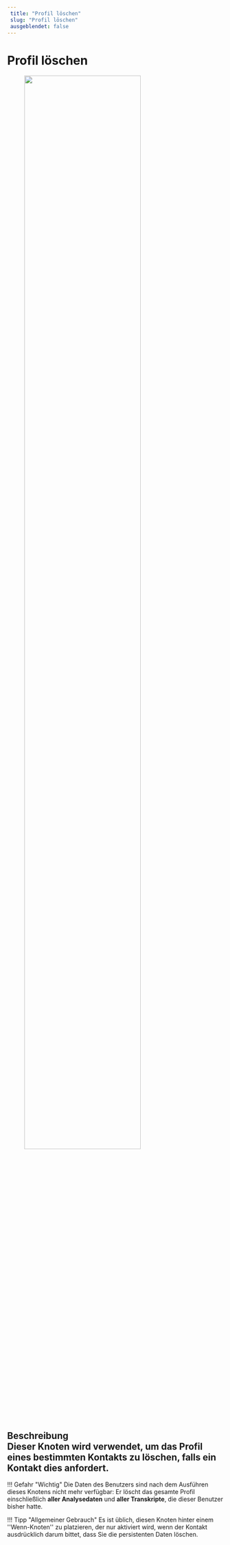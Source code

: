 ```yaml
---
 title: "Profil löschen" 
 slug: "Profil löschen" 
 ausgeblendet: false 
---
```

# Profil löschen

<figure>
  <img class="image-center" src="{{config.site_url}}ai/flow-nodes/images/profile/delete-profile.png" width="80%" />
</figure>

## Beschreibung<div class="divider"></div>Dieser Knoten wird verwendet, um das Profil eines bestimmten Kontakts zu **löschen**, falls ein Kontakt dies anfordert.

!!! Gefahr "Wichtig"
    Die Daten des Benutzers sind nach dem Ausführen dieses Knotens nicht mehr verfügbar: Er löscht das gesamte Profil einschließlich **aller Analysedaten** und **aller Transkripte**, die dieser Benutzer bisher hatte.

!!! Tipp "Allgemeiner Gebrauch"
    Es ist üblich, diesen Knoten hinter einem ''Wenn-Knoten'' zu platzieren, der nur aktiviert wird, wenn der Kontakt ausdrücklich darum bittet, dass Sie die persistenten Daten löschen.